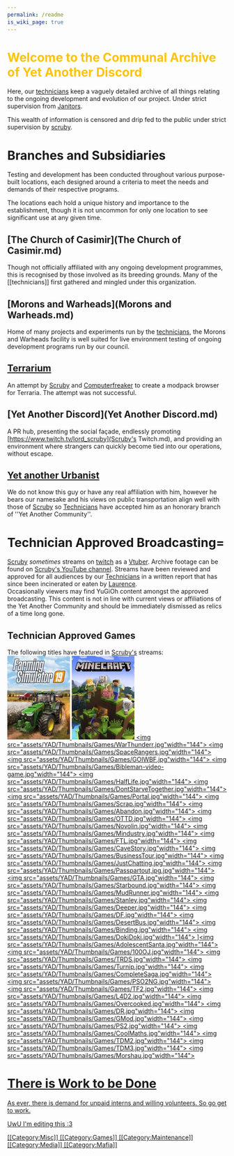 ```yaml
---
permalink: /readme
is_wiki_page: true
---
```

# <span style="color:#FFC300;">Welcome to the Communal Archive of Yet Another Discord
Here, our [technicians](technicians.md) keep a vaguely detailed archive of all things relating to the ongoing development and evolution of our project. Under strict supervision from [Janitors](Janitors.md).

This wealth of information is censored and drip fed to the public under strict supervision by [scruby](scruby.md).

# <!--<span style="color:#FFC300;">-->Branches and Subsidiaries
Testing and development has been conducted throughout various purpose-built locations, each designed around a criteria to meet the needs and demands of their respective programs.

The locations each hold a unique history and importance to the establishment, though it is not uncommon for only one location to see significant use at any given time.

## [The Church of Casimir](The Church of Casimir.md)
Though not officially affiliated with any ongoing development programmes, this is recognised by those involved as its breeding grounds. Many of the [[technicians]] first gathered and mingled under this organization.
## [Morons and Warheads](Morons and Warheads.md)
Home of many projects and experiments run by the [technicians](technicians.md), the Morons and Warheads facility is well suited for live environment testing of ongoing development programs run by our council.
## [Terrarium](Terrarium.md)
An attempt by [Scruby](scruby.md) and [Computerfreaker](Computerfreaker.md) to create a modpack browser for Terraria. The attempt was not successful.
## [Yet Another Discord](Yet Another Discord.md)
A PR hub, presenting the social façade, endlessly promoting [https://www.twitch.tv/lord_scruby](Scruby's Twitch.md), and providing an environment where strangers can quickly become tied into our operations, without escape.
## [Yet another Urbanist](https://www.youtube.com/c/YetAnotherUrbanist)
We do not know this guy or have any real affiliation with him, however he bears our namesake and his views on public transportation align well with those of [Scruby](scruby.md) so [Technicians](technicians.md) have accepted him as an honorary branch of ''Yet Another Community''.

# Technician Approved Broadcasting=
[Scruby](scruby.md) *sometimes* streams on [twitch](https://clips.twitch.tv/WealthyCrepuscularClamBleedPurple-IACOBj1Z6QyG_lfb) as a [Vtuber](vtuber.md). Archive footage can be found on [Scruby's YouTube channel](https://www.youtube.com/channel/UCXINzNbepI3vT29GBLpTJRQ). Streams have been reviewed and approved for all audiences by our [Technicians](technicians.md) in a written report that has since been incinerated or eaten by [Laurence](Laurence.md).
<br />Occasionally viewers may find YuGiOh content amongst the approved broadcasting. This content is not in line with current views or affiliations of the Yet Another Community and should be immediately dismissed as relics of a time long gone.

## Technician Approved Games
The following titles have featured in [Scruby's](scruby.md) streams:<br/>
<a href="games/FarmingSimulator.md"><img src="assets/YAD/Thumbnails/Games/FarmingSim.jpg" width="144">
<a href="games/Minecraft"><img src="assets/YAD/Thumbnails/Games/Minecraft.jpg" width="144">
<a href="games/War Thunder"><img src="assets/YAD/Thumbnails/Games/WarThunderr.jpg"width="144">
<a href="games/Space Rangers"><img src="assets/YAD/Thumbnails/Games/SpaceRangers.jpg"width="144">
<a href="games/Getting Over It"><img src="assets/YAD/Thumbnails/Games/GOIWBF.jpg"width="144">
<a href="The Bibleman The Video Game: The Fight For The Faith"><img src="assets/YAD/Thumbnails/Games/Bibleman-video-game.jpg"width="144">
<a href="games/Epic Half Life Adventures"><img src="assets/YAD/Thumbnails/Games/HalfLife.jpg"width="144">
<a href="games/Don't Starve Together"><img src="assets/YAD/Thumbnails/Games/DontStarveTogether.jpg"width="144">
<a href="Portal"><img src="assets/YAD/Thumbnails/Games/Portal.jpg"width="144">
<a href="games/Scrap Mechanic"><img src="assets/YAD/Thumbnails/Games/Scrap.jpg"width="144">
<a href="games/Through Abandon"><img src="assets/YAD/Thumbnails/Games/Abandon.jpg"width="144">
<a href="games/Open Transport Tycoon Deluxe"><img src="assets/YAD/Thumbnails/Games/OTTD.jpg"width="144">
<a href="games/Captain Novolin"><img src="assets/YAD/Thumbnails/Games/Novolin.jpg"width="144">
<a href="games/Mindustry"><img src="assets/YAD/Thumbnails/Games/Mindustry.jpg"width="144">
<a href="games/Faster Than Light"><img src="assets/YAD/Thumbnails/Games/FTL.jpg"width="144">
<a href="games/Cave Story"><img src="assets/YAD/Thumbnails/Games/CaveStory.jpg"width="144">
<a href="Business Tour Online"><img src="assets/YAD/Thumbnails/Games/BusinessTour.jpg"width="144">
<a href="games/Just Chatting"><img src="assets/YAD/Thumbnails/Games/JustChatting.jpg"width="144">
<a href="games/Passpartout the Starving Artist"><img src="assets/YAD/Thumbnails/Games/Passpartout,jpg.jpg"width="144">
<a href="games/Grand Theft Auto"><img src="assets/YAD/Thumbnails/Games/GTA.jpg"width="144">
<a href="games/Starbound"><img src="assets/YAD/Thumbnails/Games/Starbound.jpg"width="144">
<a href="games/Mud Runner"><img src="assets/YAD/Thumbnails/Games/MudRunner.jpg"width="144">
<a href="games/The Stanley Parable"><img src="assets/YAD/Thumbnails/Games/Stanley.jpg"width="144">
<a href="games/We Need To Go Deeper"><img src="assets/YAD/Thumbnails/Games/Deeper.jpg"width="144">
<a href="games/Dwarf Fortress"><img src="assets/YAD/Thumbnails/Games/DF.jpg"width="144">
<a href="games/Desert Bus"><img src="assets/YAD/Thumbnails/Games/DesertBus.jpg"width="144">
<a href="games/The Binding of Isaac"><img src="assets/YAD/Thumbnails/Games/Binding.jpg"width="144">
<a href="gamesDoki Doki Literature Club"><img src="assets/YAD/Thumbnails/Games/DokiDoki.jpg"width="144">
<a href="games/Adolescent Santa">]<img src="assets/YAD/Thumbnails/Games/AdolescentSanta.jpg"width="144">
<a href="games/100% Orange Juice"><img src="assets/YAD/Thumbnails/Games/100OJ.jpg"width="144">
<a href="games/Totally Reliable Delivery Service"><img src="assets/YAD/Thumbnails/Games/TRDS.jpg"width="144">
<a href="games/Turnip Boy Commits Tax Evasion"><img src="assets/YAD/Thumbnails/Games/Turnip.jpg"width="144">
<a href="games/Lego Star Wars The Complete Saga"><img src="assets/YAD/Thumbnails/Games/CompleteSaga.jpg"width="144">
<a href="games/PhantasyStarOnline2"><img src="assets/YAD/Thumbnails/Games/PSO2NG.jpg"width="144">
<a href="games/Team Fortress 2"><img src="assets/YAD/Thumbnails/Games/TF2.jpg"width="144">
<a href="games/Left 4 Dead 2"><img src="assets/YAD/Thumbnails/Games/L4D2.jpg"width="144">
<a href="games/Overcooked"><img src="assets/YAD/Thumbnails/Games/Overcooked.jpg"width="144">
<a href="games/Dome Romantik"><img src="assets/YAD/Thumbnails/Games/DR.jpg"width="144">
<a href="games/Garry's Mod"><img src="assets/YAD/Thumbnails/Games/GMod.jpg"width="144">
<a href="games/Planetside 2"><img src="assets/YAD/Thumbnails/Games/PS2.jpg"width="144">
<a href="games/Cool Maths Gmaes"><img src="assets/YAD/Thumbnails/Games/CoolMaths.jpg"width="144">
<a href="games/[The Denpa Men 2"><img src="assets/YAD/Thumbnails/Games/TDM2.jpg"width="144">
<a href="games/The Denpa Men 3"><img src="assets/YAD/Thumbnails/Games/TDM3.jpg"width="144">
<a href="games/Morshau RTX"><img src="assets/YAD/Thumbnails/Games/Morshau.jpg"width="144">
</gallery><br/>

# There is Work to be Done
As ever, there is demand for unpaid interns and willing volunteers. So go get to work.
<!-- [Technicians](technicians.md) tend to be inept, and management leaves things half-baked so ''[[Special:WantedPages|loads of stuff is probably missing]]'', make it exist and perhaps you will win some brownie points.
Occasionally, people try to better themselves by learning additional tongues. While it is deemed vulgar for our interns to demonstrate 'any' level of intellectual accomplishment, we're more than willing to take advantage of your over-accomplishment and force you to ''[[Special:WithoutInterwiki|translate some of our archives]]'' in hopes to spark foreign investor interest. [Scruby](scruby.md) will award you ''13 Scrubonus Points'' for each translation you provide.
Free thought from interns is generally pointless and rubbish, but if you are delusional enough to think you have a good idea, go dump it on the ''[https://Yet_Another_Community.fandom.com/f notice board]''.

* [[Project:Wiki rules|Rules of this wiki]]
* [[w:c:community:Help:Getting Started|Getting Started]]
* [[w:c:community:Help:Contributing|How to Contribute]]
* [[w:c:community:Help:Community Management|Managing your new community]]
* [[w:c:community:Help:Contents|Guides]]
* [[w:c:community:Help:Index|All Help articles]] -->



UwU I'm editing this :3<mainpage-endcolumn />


<mainpage-endcolumn />
[[Category:Misc]]
[[Category:Games]]
[[Category:Maintenance]]
[[Category:Media]]
[[Category:Mafia]]
